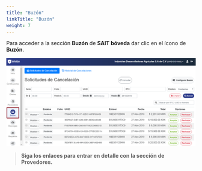 ```yaml
---
title: "Buzón"
linkTitle: "Buzón"
weight: 7
---
```


Para acceder a la sección **Buzón** de **SAIT bóveda** dar clic en el ícono de **Buzón**.

![IMG](inicio.png)

> **Siga los enlaces para entrar en detalle con la sección de **Provedores**.**



